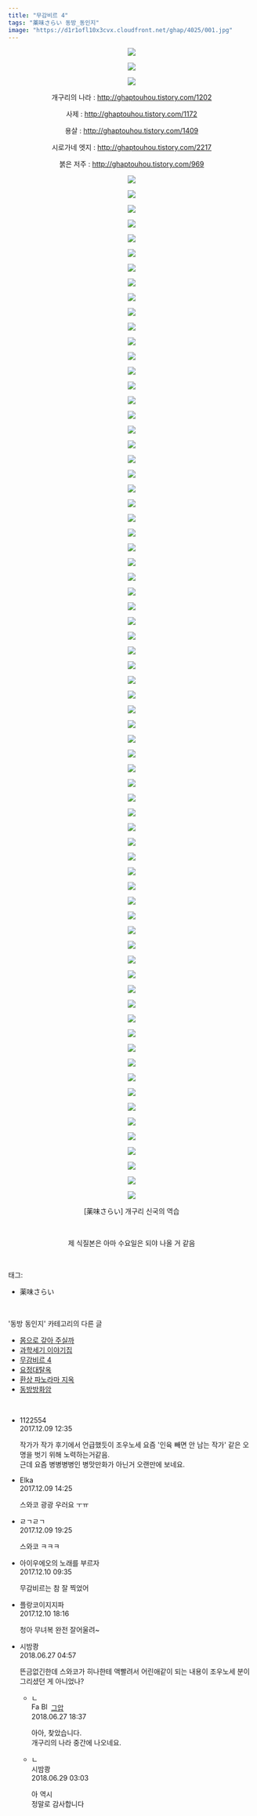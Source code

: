```yaml
---
title: "무감비르 4"
tags: "薬味さらい 동방_동인지"
image: "https://d1r1ofl10x3cvx.cloudfront.net/ghap/4025/001.jpg"
---
```

<div class="article">
<p style="text-align: center; clear: none; float: none;"><img src="{{ site.imgserver7 }}/ghap/4025/001.jpg"/></p>
<p style="text-align: center; clear: none; float: none;"><img src="{{ site.imgserver7 }}/ghap/4025/002.jpg"/></p>
<p style="text-align: center; clear: none; float: none;"><img src="{{ site.imgserver7 }}/ghap/4025/003.jpg"/></p>
<p style="text-align: center; clear: none; float: none;">개구리의 나라 : <a class="tx-link" href="http://ghaptouhou.tistory.com/1202" target="_blank">http://ghaptouhou.tistory.com/1202</a></p>
<p style="text-align: center; clear: none; float: none;">사제 : <a class="tx-link" href="http://ghaptouhou.tistory.com/1172" target="_blank">http://ghaptouhou.tistory.com/1172</a></p>
<p style="text-align: center; clear: none; float: none;">용살 : <a class="tx-link" href="http://ghaptouhou.tistory.com/1409" target="_blank">http://ghaptouhou.tistory.com/1409</a></p>
<p style="text-align: center; clear: none; float: none;">시로가네 엣지 : <a class="tx-link" href="http://ghaptouhou.tistory.com/2217" target="_blank">http://ghaptouhou.tistory.com/2217</a></p>
<p style="text-align: center; clear: none; float: none;">붉은 저주 : <a class="tx-link" href="http://ghaptouhou.tistory.com/969" target="_blank">http://ghaptouhou.tistory.com/969</a></p>
<p style="text-align: center; clear: none; float: none;"><img src="{{ site.imgserver7 }}/ghap/4025/004.jpg"/></p>
<p style="text-align: center; clear: none; float: none;"><img src="{{ site.imgserver7 }}/ghap/4025/005.jpg"/></p>
<p style="text-align: center; clear: none; float: none;"><img src="{{ site.imgserver7 }}/ghap/4025/006.jpg"/></p>
<p style="text-align: center; clear: none; float: none;"><img src="{{ site.imgserver7 }}/ghap/4025/007.jpg"/></p>
<p style="text-align: center; clear: none; float: none;"><img src="{{ site.imgserver7 }}/ghap/4025/008.jpg"/></p>
<p style="text-align: center; clear: none; float: none;"><img src="{{ site.imgserver7 }}/ghap/4025/009.jpg"/></p>
<p style="text-align: center; clear: none; float: none;"><img src="{{ site.imgserver7 }}/ghap/4025/010.jpg"/></p>
<p style="text-align: center; clear: none; float: none;"><img src="{{ site.imgserver7 }}/ghap/4025/011.jpg"/></p>
<p style="text-align: center; clear: none; float: none;"><img src="{{ site.imgserver7 }}/ghap/4025/012.jpg"/></p>
<p style="text-align: center; clear: none; float: none;"><img src="{{ site.imgserver7 }}/ghap/4025/013.jpg"/></p>
<p style="text-align: center; clear: none; float: none;"><img src="{{ site.imgserver7 }}/ghap/4025/014.jpg"/></p>
<p style="text-align: center; clear: none; float: none;"><img src="{{ site.imgserver7 }}/ghap/4025/015.jpg"/></p>
<p style="text-align: center; clear: none; float: none;"><img src="{{ site.imgserver7 }}/ghap/4025/016.jpg"/></p>
<p style="text-align: center; clear: none; float: none;"><img src="{{ site.imgserver7 }}/ghap/4025/017.jpg"/></p>
<p style="text-align: center; clear: none; float: none;"><img src="{{ site.imgserver7 }}/ghap/4025/018.jpg"/></p>
<p style="text-align: center; clear: none; float: none;"><img src="{{ site.imgserver7 }}/ghap/4025/019.jpg"/></p>
<p style="text-align: center; clear: none; float: none;"><img src="{{ site.imgserver7 }}/ghap/4025/020.jpg"/></p>
<p style="text-align: center; clear: none; float: none;"><img src="{{ site.imgserver7 }}/ghap/4025/021.jpg"/></p>
<p style="text-align: center; clear: none; float: none;"><img src="{{ site.imgserver7 }}/ghap/4025/022.jpg"/></p>
<p style="text-align: center; clear: none; float: none;"><img src="{{ site.imgserver7 }}/ghap/4025/023.jpg"/></p>
<p style="text-align: center; clear: none; float: none;"><img src="{{ site.imgserver7 }}/ghap/4025/024.jpg"/></p>
<p style="text-align: center; clear: none; float: none;"><img src="{{ site.imgserver7 }}/ghap/4025/025.jpg"/></p>
<p style="text-align: center; clear: none; float: none;"><img src="{{ site.imgserver7 }}/ghap/4025/026.jpg"/></p>
<p style="text-align: center; clear: none; float: none;"><img src="{{ site.imgserver7 }}/ghap/4025/027.jpg"/></p>
<p style="text-align: center; clear: none; float: none;"><img src="{{ site.imgserver7 }}/ghap/4025/028.jpg"/></p>
<p style="text-align: center; clear: none; float: none;"><img src="{{ site.imgserver7 }}/ghap/4025/029.jpg"/></p>
<p style="text-align: center; clear: none; float: none;"><img src="{{ site.imgserver7 }}/ghap/4025/030.jpg"/></p>
<p style="text-align: center; clear: none; float: none;"><img src="{{ site.imgserver7 }}/ghap/4025/031.jpg"/></p>
<p style="text-align: center; clear: none; float: none;"><img src="{{ site.imgserver7 }}/ghap/4025/032.jpg"/></p>
<p style="text-align: center; clear: none; float: none;"><img src="{{ site.imgserver7 }}/ghap/4025/033.jpg"/></p>
<p style="text-align: center; clear: none; float: none;"><img src="{{ site.imgserver7 }}/ghap/4025/034.jpg"/></p>
<p style="text-align: center; clear: none; float: none;"><img src="{{ site.imgserver7 }}/ghap/4025/035.jpg"/></p>
<p style="text-align: center; clear: none; float: none;"><img src="{{ site.imgserver7 }}/ghap/4025/036.jpg"/></p>
<p style="text-align: center; clear: none; float: none;"><img src="{{ site.imgserver7 }}/ghap/4025/037.jpg"/></p>
<p style="text-align: center; clear: none; float: none;"><img src="{{ site.imgserver7 }}/ghap/4025/038.jpg"/></p>
<p style="text-align: center; clear: none; float: none;"><img src="{{ site.imgserver7 }}/ghap/4025/039.jpg"/></p>
<p style="text-align: center; clear: none; float: none;"><img src="{{ site.imgserver7 }}/ghap/4025/040.jpg"/></p>
<p style="text-align: center; clear: none; float: none;"><img src="{{ site.imgserver7 }}/ghap/4025/041.jpg"/></p>
<p style="text-align: center; clear: none; float: none;"><img src="{{ site.imgserver7 }}/ghap/4025/042.jpg"/></p>
<p style="text-align: center; clear: none; float: none;"><img src="{{ site.imgserver7 }}/ghap/4025/043.jpg"/></p>
<p style="text-align: center; clear: none; float: none;"><img src="{{ site.imgserver7 }}/ghap/4025/044.jpg"/></p>
<p style="text-align: center; clear: none; float: none;"><img src="{{ site.imgserver7 }}/ghap/4025/045.jpg"/></p>
<p style="text-align: center; clear: none; float: none;"><img src="{{ site.imgserver7 }}/ghap/4025/046.jpg"/></p>
<p style="text-align: center; clear: none; float: none;"><img src="{{ site.imgserver7 }}/ghap/4025/047.jpg"/></p>
<p style="text-align: center; clear: none; float: none;"><img src="{{ site.imgserver7 }}/ghap/4025/048.jpg"/></p>
<p style="text-align: center; clear: none; float: none;"><img src="{{ site.imgserver7 }}/ghap/4025/049.jpg"/></p>
<p style="text-align: center; clear: none; float: none;"><img src="{{ site.imgserver7 }}/ghap/4025/050.jpg"/></p>
<p style="text-align: center; clear: none; float: none;"><img src="{{ site.imgserver7 }}/ghap/4025/051.jpg"/></p>
<p style="text-align: center; clear: none; float: none;"><img src="{{ site.imgserver7 }}/ghap/4025/052.jpg"/></p>
<p style="text-align: center; clear: none; float: none;"><img src="{{ site.imgserver7 }}/ghap/4025/053.jpg"/></p>
<p style="text-align: center; clear: none; float: none;"><img src="{{ site.imgserver7 }}/ghap/4025/054.jpg"/></p>
<p style="text-align: center; clear: none; float: none;"><img src="{{ site.imgserver7 }}/ghap/4025/055.jpg"/></p>
<p style="text-align: center; clear: none; float: none;"><img src="{{ site.imgserver7 }}/ghap/4025/056.jpg"/></p>
<p style="text-align: center; clear: none; float: none;"><img src="{{ site.imgserver7 }}/ghap/4025/057.jpg"/></p>
<p style="text-align: center; clear: none; float: none;"><img src="{{ site.imgserver7 }}/ghap/4025/058.jpg"/></p>
<p style="text-align: center; clear: none; float: none;"><img src="{{ site.imgserver7 }}/ghap/4025/059.jpg"/></p>
<p style="text-align: center; clear: none; float: none;"><img src="{{ site.imgserver7 }}/ghap/4025/060.jpg"/></p>
<p style="text-align: center; clear: none; float: none;"><img src="{{ site.imgserver7 }}/ghap/4025/061.jpg"/></p>
<p style="text-align: center; clear: none; float: none;"><img src="{{ site.imgserver7 }}/ghap/4025/062.jpg"/></p>
<p style="text-align: center; clear: none; float: none;"><img src="{{ site.imgserver7 }}/ghap/4025/063.jpg"/></p>
<p style="text-align: center; clear: none; float: none;"><img src="{{ site.imgserver7 }}/ghap/4025/064.jpg"/></p>
<p style="text-align: center; clear: none; float: none;"><img src="{{ site.imgserver7 }}/ghap/4025/065.jpg"/></p>
<p style="text-align: center; clear: none; float: none;"><img src="{{ site.imgserver7 }}/ghap/4025/066.jpg"/></p>
<p style="text-align: center; clear: none; float: none;"><img src="{{ site.imgserver7 }}/ghap/4025/067.jpg"/></p>
<p style="text-align: center; clear: none; float: none;"><img src="{{ site.imgserver7 }}/ghap/4025/068.jpg"/></p>
<p style="text-align: center; clear: none; float: none;"><img src="{{ site.imgserver7 }}/ghap/4025/069.jpg"/></p>
<p style="text-align: center; clear: none; float: none;"><img src="{{ site.imgserver7 }}/ghap/4025/070.jpg"/></p>
<p style="text-align: center; clear: none; float: none;"><img src="{{ site.imgserver7 }}/ghap/4025/071.jpg"/></p>
<p style="text-align: center; clear: none; float: none;"><img src="{{ site.imgserver7 }}/ghap/4025/072.jpg"/></p>
<p style="text-align: center; clear: none; float: none;"><img src="{{ site.imgserver7 }}/ghap/4025/073.jpg"/></p>
<p style="text-align: center; clear: none; float: none;">[薬味さらい] 개구리 신국의 역습</p>
<p style="text-align: center; clear: none; float: none;"><br/></p>
<p style="text-align: center; clear: none; float: none;">제 식질본은 아마 수요일은 되야 나올 거 같음</p>
</div><br/>
<div class="tagTrail">
<p>태그: </p>
<ul>
<li>薬味さらい</li>
</ul>
</div><br/>
<div class="another">
<p>'동방 동인지' 카테고리의 다른 글</p>
<ul>
<li><a href="/ghap_4030">몸으로 갚아 주실까</a></li>
<li><a href="/ghap_4027">과학세기 이야기집</a></li>
<li><a href="/ghap_4025">무감비르 4</a></li>
<li><a href="/ghap_4024">요정대탈옥</a></li>
<li><a href="/ghap_4023">환상 파노라마 지옥</a></li>
<li><a href="/ghap_4021">동방방화암</a></li>
</ul>
</div><br/>
<div class="cb_module cb_fluid">
<div class="cb_wrt cb_profile">
<div class="comment">
<ul>
<li class="cb_thumb_off" id="comment15148340">
<div class="cb_comment_area">
<div class="cb_info_area">
<div class="cb_section">
<span class="cb_nick_name">1122554</span>
</div>
<div class="cb_section">
<span class="cb_date">2017.12.09 12:35 </span>
</div>
</div>
<div class="cb_dsc_comment">
<p class="cb_dsc">
											작가가 작가 후기에서 언급했듯이 조우노세 요즘 '인육 빼면 안 남는 작가' 같은 오명을 벗기 위해 노력하는거같음.<br/>
근데 요즘 병병병병인 병맛만화가 아닌거 오랜만에 보네요.
										</p>
</div>
</div></li>
<li class="cb_thumb_off" id="comment15148374">
<div class="cb_comment_area">
<div class="cb_info_area">
<div class="cb_section">
<span class="cb_nick_name">Elka</span>
</div>
<div class="cb_section">
<span class="cb_date">2017.12.09 14:25 </span>
</div>
</div>
<div class="cb_dsc_comment">
<p class="cb_dsc">
											스와코 광광 우러요 ㅜㅠ
										</p>
</div>
</div></li>
<li class="cb_thumb_off" id="comment15148537">
<div class="cb_comment_area">
<div class="cb_info_area">
<div class="cb_section">
<span class="cb_nick_name">ㄹㄱㄹㄱ</span>
</div>
<div class="cb_section">
<span class="cb_date">2017.12.09 19:25 </span>
</div>
</div>
<div class="cb_dsc_comment">
<p class="cb_dsc">
											스와코 ㅋㅋㅋ
										</p>
</div>
</div></li>
<li class="cb_thumb_off" id="comment15148840">
<div class="cb_comment_area">
<div class="cb_info_area">
<div class="cb_section">
<span class="cb_nick_name">아이우에오의 노래를 부르자</span>
</div>
<div class="cb_section">
<span class="cb_date">2017.12.10 09:35 </span>
</div>
</div>
<div class="cb_dsc_comment">
<p class="cb_dsc">
											무감비르는 참 잘 찍었어
										</p>
</div>
</div></li>
<li class="cb_thumb_off" id="comment15149044">
<div class="cb_comment_area">
<div class="cb_info_area">
<div class="cb_section">
<span class="cb_nick_name">플랑코이지지파</span>
</div>
<div class="cb_section">
<span class="cb_date">2017.12.10 18:16 </span>
</div>
</div>
<div class="cb_dsc_comment">
<p class="cb_dsc">
											청아 무녀복 완전 잘어울려~ 
										</p>
</div>
</div></li>
<li class="cb_thumb_off" id="comment15277322">
<div class="cb_comment_area">
<div class="cb_info_area">
<div class="cb_section">
<span class="cb_nick_name">시밤쾅</span>
</div>
<div class="cb_section">
<span class="cb_date">2018.06.27 04:57 </span>
</div>
</div>
<div class="cb_dsc_comment">
<p class="cb_dsc">
											뜬금없긴한데 스와코가 히나한테 액빨려서 어린애같이 되는 내용이 조우노세 분이 그리셨던 게 아니었나?
										</p>
</div>
<ul>
<li class="cb_thumb_off" id="comment15277590">
<span class="cb_bu_subnode">ㄴ</span>
<div class="cb_comment_area">
<div class="cb_info_area">
<div class="cb_section">
<span class="cb_nick_name"><img alt="Favicon of https://ghaptouhou.tistory.com" height="16" onerror="this.onerror=null;this.parentNode.removeChild(this)" src="https://ghaptouhou.tistory.com/favicon.ico" width="16"/> <img alt="BlogIcon" height="16" onerror="this.parentNode.removeChild(this)" src="https://ghaptouhou.tistory.com/index.gif" width="16"/> <a href="https://ghaptouhou.tistory.com" onclick="return openLinkInNewWindow(this)"> 그압</a><span class="tistoryProfileLayerTrigger" onclick='TistoryProfile.show(event, this, {"title":"\uc800\uae30 \uc774\uac70 \ub098\uc911\uc5d0 \uc218\uc815 \uac00\ub2a5\ud558\ub098\uc694","url":"https:\/\/ghap.tistory.com","nickname":"\uadf8\uc555","items":[]}); return false;'></span></span>
</div>
<div class="cb_section">
<span class="cb_date">2018.06.27 18:37 </span>
</div>
</div>
<div class="cb_dsc_comment">
<p class="cb_dsc">
																아아, 찾았습니다.<br/>
개구리의 나라 중간에 나오네요.
															</p>
</div>
</div>
</li>
<li class="cb_thumb_off" id="comment15278305">
<span class="cb_bu_subnode">ㄴ</span>
<div class="cb_comment_area">
<div class="cb_info_area">
<div class="cb_section">
<span class="cb_nick_name">시밤쾅</span>
</div>
<div class="cb_section">
<span class="cb_date">2018.06.29 03:03 </span>
</div>
</div>
<div class="cb_dsc_comment">
<p class="cb_dsc">
																아 역시<br/>
정말로 감사합니다
															</p>
</div>
</div>
</li>
</ul>
</div></li>
</ul>
</div>
</div><!-- commentList close -->
</div><br/>
